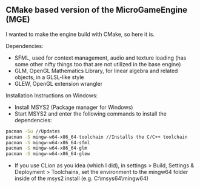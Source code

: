 ## CMake based version of the MicroGameEngine (MGE)

I wanted to make the engine build with CMake, so here it is.

Dependencies:
-  SFML, used for context management, audio and texture loading (has some other nifty things too that are not utilized in the base engine)
-  GLM, OpenGL Mathematics Library, for linear algebra and related objects, in a GLSL-like style
-  GLEW, OpenGL extension wrangler

Installation Instructions on Windows:
-  Install MSYS2 (Package manager for Windows)
-  Start MSYS2 and enter the following commands to install the dependencies:
```bash
pacman -Su //Updates
pacman -S mingw-w64-x86_64-toolchain //Installs the C/C++ toolchain
pacman -S mingw-w64-x86_64-sfml
pacman -S mingw-w64-x86_64-glm
pacman -S mingw-w64-x86_64-glew
```
-  If you use CLion as you idea (which I did), in settings > Build, Settings & Deployment > Toolchains, set the environment to the mingw64 folder inside of the msys2 install (e.g. C:\msys64\mingw64)